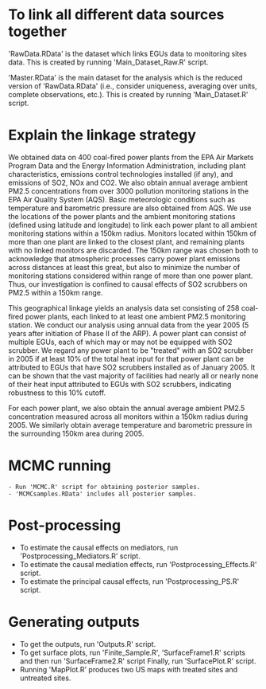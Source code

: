 # To link all different data sources together

'RawData.RData' is the dataset which links EGUs data to monitoring sites data. 
	This is created by running 'Main_Dataset_Raw.R' script.
    
'Master.RData' is the main dataset for the analysis which is the reduced version of 'RawData.RData' (i.e., consider uniqueness, averaging over units, complete observations, etc.).
	This is created by running 'Main_Dataset.R' script.

# Explain the linkage strategy

We obtained data on 400 coal-fired power plants from the EPA Air Markets Program Data and the Energy Information Administration, including plant characteristics, emissions control technologies installed (if any), and emissions of SO2, NOx and CO2.  We also obtain annual average ambient PM2.5 concentrations from over 3000 pollution monitoring stations in the EPA Air Quality System (AQS).  Basic meteorologic conditions such as temperature and barometric pressure are also obtained from AQS.  We use the locations of the power plants and the ambient monitoring stations (defined using latitude and longitude) to link each power plant to all ambient monitoring stations within a 150km radius.  Monitors located within 150km of more than one plant are linked to the closest plant, and remaining plants with no linked monitors are discarded.  The 150km range was chosen both to acknowledge that atmospheric processes carry power plant emissions across distances at least this great, but also to minimize the number of monitoring stations considered within range of more than one power plant. Thus, our investigation is confined to causal effects of SO2 scrubbers on PM2.5 within a 150km range.    

This geographical linkage yields an analysis data set consisting of 258 coal-fired power plants, each linked to at least one ambient PM2.5 monitoring station.  We conduct our analysis using annual data from the year 2005 (5 years after initiation of Phase II of the ARP).  A power plant can consist of multiple EGUs, each of which may or may not be equipped with SO2 scrubber. We regard any power plant to be "treated" with an SO2 scrubber in 2005 if at least 10% of the total heat input for that power plant can be attributed to EGUs that have SO2 scrubbers installed as of January 2005. It can be shown that the vast majority of facilities had nearly all or nearly none of their heat input attributed to EGUs with SO2 scrubbers, indicating robustness to this 10% cutoff.

For each power plant, we also obtain the annual average ambient PM2.5 concentration measured across all monitors within a 150km radius during 2005.  We similarly obtain average temperature and barometric pressure in the surrounding 150km area during 2005. 

# MCMC running

    - Run 'MCMC.R' script for obtaining posterior samples.
    - 'MCMCsamples.RData' includes all posterior samples.
    
# Post-processing

   - To estimate the causal effects on mediators, run 'Postprocessing_Mediators.R' script.
   - To estimate the causal mediation effects, run 'Postprocessing_Effects.R' script.
   - To estimate the principal causal effects, run 'Postprocessing_PS.R' script.

# Generating outputs
   - To get the outputs, run 'Outputs.R' script.
   - To get surface plots, run 'Finite_Sample.R', 'SurfaceFrame1.R' scripts and then run 'SurfaceFrame2.R' script
      Finally, run 'SurfacePlot.R' script.
   - Running 'MapPlot.R' produces two US maps with treated sites and untreated sites.
